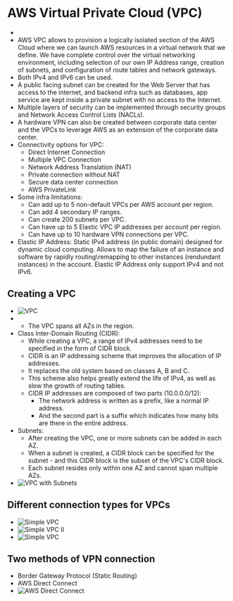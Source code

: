 # AWS Virtual Private Cloud (VPC)


* 
* AWS VPC allows to provision a logically isolated section of the AWS Cloud where we can launch AWS resources in a virtual network that we define. We have complete control over the virtual networking environment, including selection of our own IP Address range, creation of subnets, and configuration of route tables and network gateways. 
* Both IPv4 and IPv6 can be used. 
* A public facing subnet can be created for the Web Server that has access to the internet, and backend infra such as databases, app service are kept inside a private subnet with no access to the Internet. 
* Multiple layers of security can be implemented through security groups and Network Access Control Lists (NACLs). 
* A hardware VPN can also be created between corporate data center and the VPCs to leverage AWS as an extension of the corporate data center.  
* Connectivity options for VPC:
	* Direct Internet Connection
	* Multiple VPC Connection
	* Network Address Translation (NAT)
	* Private connection without NAT
	* Secure data center connection
	* AWS PrivateLink
* Some infra limitations:
	* Can add up to 5 non-default VPCs per AWS account per region. 
	* Can add 4 secondary IP ranges. 
	* Can create 200 subnets per VPC. 
	* Can have up to 5 Elastic VPC IP addresses per account per region. 
	* Can have up to 10 hardware VPN connections per VPC. 
* Elastic IP Address: Static IPv4 address (in public domain) designed for dynamic cloud computing. Allows to map the failure of an instance and software by rapidly routing\remapping to other instances (rendundant instances) in the account. Elastic IP Address only support IPv4 and not IPv6. 

## Creating a VPC
* ![VPC](vpc.png)
* * The VPC spans all AZs in the region. 
* Class Inter-Domain Routing (CIDR): 
	* While creating a VPC, a range of IPv4 addresses need to be specified in the form of CIDR block. 
	* CIDR is an IP addressing scheme that improves the allocation of IP addresses. 
	* It replaces the old system based on classes A, B and C. 
	* This scheme also helps greatly extend the life of IPv4, as well as slow the growth of routing tables. 
	* CIDR IP addresses are composed of two parts (10.0.0.0/12): 
		* The network address is written as a prefix, like a normal IP address. 
		* And the second part is a suffix which indicates how many bits are there in the entire address. 
* Subnets:
	* After creating the VPC, one or more subnets can be added in each AZ. 
	* When a subnet is created, a CIDR block can be specified for the subnet - and this CIDR block is the subset of the VPC's CIDR block. 
	* Each subnet resides only within one AZ and cannot span multiple AZs. 
* ![VPC with Subnets](vpc_II.png)

## Different connection types for VPCs
* ![Simple VPC](simple_vpc.png)
* ![Simple VPC II](simple_vpc_II.png)
* ![Simple VPC](simple_vpc_III.png)

## Two methods of VPN connection
* Border Gateway Protocol (Static Routing)
* AWS Direct Connect
* ![AWS Direct Connect](aws_direct_connect.png)